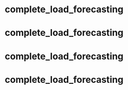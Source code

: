 # complete_load_forecasting
# complete_load_forecasting
# complete_load_forecasting
# complete_load_forecasting
